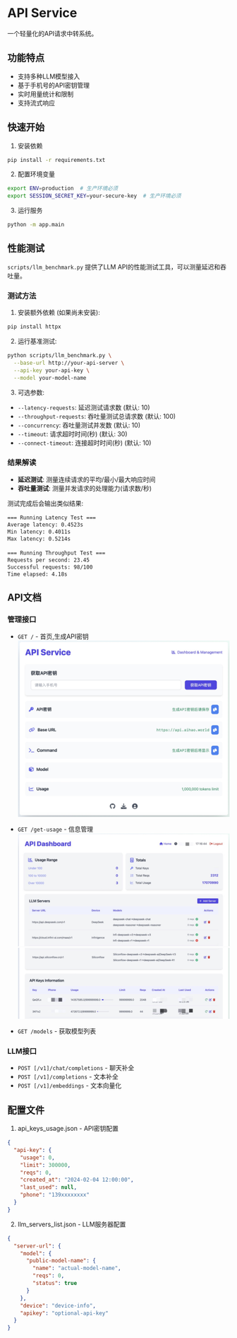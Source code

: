 # API Service

一个轻量化的API请求中转系统。

## 功能特点

- 支持多种LLM模型接入
- 基于手机号的API密钥管理
- 实时用量统计和限制
- 支持流式响应

## 快速开始

1. 安装依赖

```bash
pip install -r requirements.txt
```

2. 配置环境变量

```bash
export ENV=production  # 生产环境必须
export SESSION_SECRET_KEY=your-secure-key  # 生产环境必须
```

3. 运行服务

```bash
python -m app.main
```

## 性能测试

`scripts/llm_benchmark.py` 提供了LLM API的性能测试工具，可以测量延迟和吞吐量。

### 测试方法

1. 安装额外依赖 (如果尚未安装):

```bash
pip install httpx
```

2. 运行基准测试:

```bash
python scripts/llm_benchmark.py \
  --base-url http://your-api-server \
  --api-key your-api-key \
  --model your-model-name
```

3. 可选参数:

- `--latency-requests`: 延迟测试请求数 (默认: 10)
- `--throughput-requests`: 吞吐量测试总请求数 (默认: 100)
- `--concurrency`: 吞吐量测试并发数 (默认: 10)
- `--timeout`: 请求超时时间(秒) (默认: 30)
- `--connect-timeout`: 连接超时时间(秒) (默认: 10)

### 结果解读

- **延迟测试**: 测量连续请求的平均/最小/最大响应时间
- **吞吐量测试**: 测量并发请求的处理能力(请求数/秒)

测试完成后会输出类似结果:

```
=== Running Latency Test ===
Average latency: 0.4523s
Min latency: 0.4011s  
Max latency: 0.5214s

=== Running Throughput Test ===  
Requests per second: 23.45
Successful requests: 98/100
Time elapsed: 4.18s
```

## API文档

### 管理接口

- `GET /` - 首页,生成API密钥
![index](./src/index.jpg)

- `GET /get-usage` - 信息管理
![dashboard](./src/dashboard1.jpg)
![dashboard](./src/dashboard2.jpg)

- `GET /models` - 获取模型列表

### LLM接口

- `POST [/v1]/chat/completions` - 聊天补全
- `POST [/v1]/completions` - 文本补全
- `POST [/v1]/embeddings` - 文本向量化

## 配置文件

1. api_keys_usage.json - API密钥配置

```json
{
  "api-key": {
    "usage": 0,
    "limit": 300000,
    "reqs": 0,
    "created_at": "2024-02-04 12:00:00",
    "last_used": null,
    "phone": "139xxxxxxxx"
  }
}
```

2. llm_servers_list.json - LLM服务器配置

```json
{
  "server-url": {
    "model": {
      "public-model-name": {
        "name": "actual-model-name",
        "reqs": 0,
        "status": true
      }
    },
    "device": "device-info",
    "apikey": "optional-api-key"
  }
}
```
